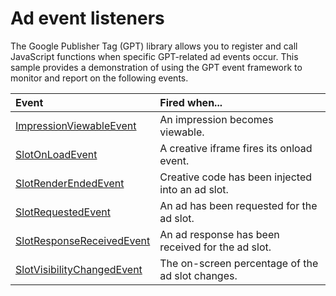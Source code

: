 # Ad event listeners

The Google Publisher Tag (GPT) library allows you to register and call
JavaScript functions when specific GPT-related ad events occur. This sample
provides a demonstration of using the GPT event framework to monitor and report
on the following events.

Event                                                       | Fired when...
:---------------------------------------------------------- | :------------
[ImpressionViewableEvent][ref_doc_impressionviewable]       | An impression becomes viewable.
[SlotOnLoadEvent][ref_doc_slotonload]                       | A creative iframe fires its onload event.
[SlotRenderEndedEvent][ref_doc_slotrenderended]             | Creative code has been injected into an ad slot.
[SlotRequestedEvent][ref_doc_slotrequested]                 | An ad has been requested for the ad slot.
[SlotResponseReceivedEvent][ref_doc_slotresponsereceived]   | An ad response has been received for the ad slot.
[SlotVisibilityChangedEvent][ref_doc_slotvisibilitychanged] | The on-screen percentage of the ad slot changes.

[ref_doc_impressionviewable]: https://developers.google.com/publisher-tag/reference#googletag.events.impressionviewableevent
[ref_doc_slotonload]: https://developers.google.com/publisher-tag/reference#googletag.events.slotonloadevent
[ref_doc_slotrenderended]: https://developers.google.com/publisher-tag/reference#googletag.events.slotrenderendedevent
[ref_doc_slotrequested]: https://developers.google.com/publisher-tag/reference#googletag.events.slotrequestedevent
[ref_doc_slotresponsereceived]: https://developers.google.com/publisher-tag/reference#googletag.events.slotresponsereceived
[ref_doc_slotvisibilitychanged]: https://developers.google.com/publisher-tag/reference#googletag.events.slotvisibilitychangedevent
